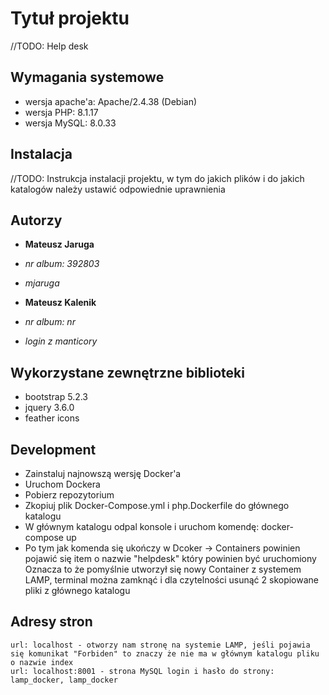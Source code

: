 # Tytuł projektu

//TODO:
Help desk

## Wymagania systemowe

- wersja apache'a: Apache/2.4.38 (Debian)
- wersja PHP: 8.1.17
- wersja MySQL: 8.0.33

## Instalacja

//TODO:
Instrukcja instalacji projektu, w tym do jakich plików i do jakich katalogów należy ustawić odpowiednie uprawnienia

## Autorzy

- **Mateusz Jaruga**
- _nr album: 392803_
- _mjaruga_

- **Mateusz Kalenik**
- _nr album: nr_
- _login z manticory_

## Wykorzystane zewnętrzne biblioteki

- bootstrap 5.2.3
- jquery 3.6.0
- feather icons

## Development

- Zainstaluj najnowszą wersję Docker'a
- Uruchom Dockera
- Pobierz repozytorium
- Zkopiuj plik Docker-Compose.yml i php.Dockerfile do głównego katalogu
- W głównym katalogu odpal konsole i uruchom komendę: docker-compose up
- Po tym jak komenda się ukończy w Dcoker -> Containers powinien pojawić się item o nazwie "helpdesk" który powinien być uruchomiony
  Oznacza to że pomyślnie utworzył się nowy Container z systemem LAMP, terminal można zamknąć i dla czytelności usunąć 2 skopiowane pliki z głównego katalogu

## Adresy stron

    url: localhost - otworzy nam stronę na systemie LAMP, jeśli pojawia się komunikat "Forbiden" to znaczy że nie ma w głównym katalogu pliku o nazwie index
    url: localhost:8001 - strona MySQL login i hasło do strony: lamp_docker, lamp_docker
